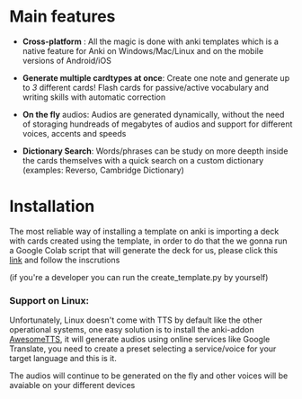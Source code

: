 # Main features

- **Cross-platform** : All the magic is done with anki templates which is a native feature for Anki on Windows/Mac/Linux and on the mobile versions of Android/iOS

- **Generate multiple cardtypes at once**:
Create one note and generate up to *3* different cards! Flash cards for passive/active vocabulary and writing skills with automatic correction


- **On the fly** audios: Audios are generated dynamically, without the need of storaging hundreads of megabytes of audios and support for different voices, accents and speeds

- **Dictionary Search**: Words/phrases can be study on more deepth inside the cards themselves with a quick search on a custom dictionary (examples: Reverso, Cambridge Dictionary)


# Installation
The most reliable way of installing a template on anki is importing a deck with cards created using the template, in order to do that the we gonna run a Google Colab script that will generate the deck  for us, please click this [link](https://colab.research.google.com/github/viniciusdutra314/Anki-CardMaker/blob/main/AnkiCardMaker.ipynb#scrollTo=4PlW-rYmGAWG) and follow the inscrutions


(if you're a developer you can run the create_template.py by yourself)

### Support on Linux:
Unfortunately, Linux doesn't come with TTS by default like the other operational systems, one easy solution is to install the anki-addon [AwesomeTTS](https://ankiweb.net/shared/info/1436550454), it will generate audios using online services like Google Translate, you need to create a preset selecting a service/voice for your target language and this is it.

The audios will continue to be generated on the fly and other voices will be avaiable on your different devices